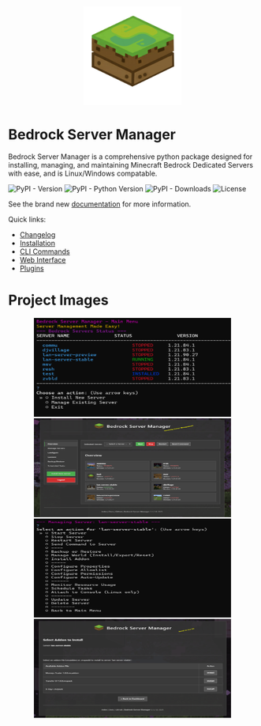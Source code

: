 <div style="text-align: center;">
    <img src="https://raw.githubusercontent.com/dmedina559/bedrock-server-manager/main/src/bedrock_server_manager/web/static/image/icon/favicon.svg" alt="ICON" width="200" height="200">
</div> 

# Bedrock Server Manager

Bedrock Server Manager is a comprehensive python package designed for installing, managing, and maintaining Minecraft Bedrock Dedicated Servers with ease, and is Linux/Windows compatable.

<img alt="PyPI - Version" src="https://img.shields.io/pypi/v/bedrock-server-manager?link=https%3A%2F%2Fpypi.org%2Fproject%2Fbedrock-server-manager%2F"> <img alt="PyPI - Python Version" src="https://img.shields.io/pypi/pyversions/bedrock-server-manager"> <img alt="PyPI - Downloads" src="https://img.shields.io/pypi/dw/bedrock-server-manager"> <img alt="License" src="https://img.shields.io/github/license/dmedina559/bedrock-server-manager">

See the brand new [documentation](https://bedrock-server-manager.readthedocs.io/en/latest/) for more information.

Quick links:

- [Changelog](https://bedrock-server-manager.readthedocs.io/en/latest/changelog.html)
- [Installation](https://bedrock-server-manager.readthedocs.io/en/latest/general/introduction.html#prerequisites)
- [CLI Commands](https://bedrock-server-manager.readthedocs.io/en/latest/cli/commands.html)
- [Web Interface](https://bedrock-server-manager.readthedocs.io/en/latest/web/general.html)
- [Plugins](https://bedrock-server-manager.readthedocs.io/en/latest/plugins/introduction.html)

# Project Images

<div style="text-align: center;">
    <img src="https://raw.githubusercontent.com/dmedina559/bedrock-server-manager/main/docs/images/cli_menu.png" alt="ICON" width="400" height="200">
</div> 

<div style="text-align: center;">
    <img src="https://raw.githubusercontent.com/dmedina559/bedrock-server-manager/main/docs/images/main_index.png" alt="ICON" width="400" height="200">
</div> 

<div style="text-align: center;">
    <img src="https://raw.githubusercontent.com/dmedina559/bedrock-server-manager/main/docs/images/cli_manage_server_menu.png" alt="ICON" width="400" height="200">
</div> 

<div style="text-align: center;">
    <img src="https://raw.githubusercontent.com/dmedina559/bedrock-server-manager/main/docs/images/web_install_addons.png" alt="ICON" width="400" height="200">
</div> 


